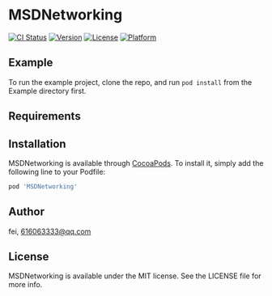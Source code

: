 # MSDNetworking

[![CI Status](https://img.shields.io/travis/fei/MSDNetworking.svg?style=flat)](https://travis-ci.org/fei/MSDNetworking)
[![Version](https://img.shields.io/cocoapods/v/MSDNetworking.svg?style=flat)](https://cocoapods.org/pods/MSDNetworking)
[![License](https://img.shields.io/cocoapods/l/MSDNetworking.svg?style=flat)](https://cocoapods.org/pods/MSDNetworking)
[![Platform](https://img.shields.io/cocoapods/p/MSDNetworking.svg?style=flat)](https://cocoapods.org/pods/MSDNetworking)

## Example

To run the example project, clone the repo, and run `pod install` from the Example directory first.

## Requirements

## Installation

MSDNetworking is available through [CocoaPods](https://cocoapods.org). To install
it, simply add the following line to your Podfile:

```ruby
pod 'MSDNetworking'
```

## Author

fei, 616063333@qq.com

## License

MSDNetworking is available under the MIT license. See the LICENSE file for more info.
